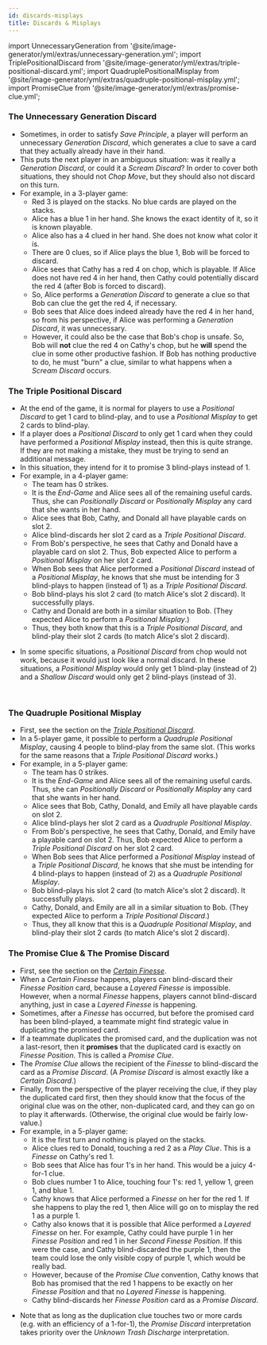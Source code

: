 ```yaml
---
id: discards-misplays
title: Discards & Misplays
---
```


import UnnecessaryGeneration from '@site/image-generator/yml/extras/unnecessary-generation.yml';
import TriplePositionalDiscard from '@site/image-generator/yml/extras/triple-positional-discard.yml';
import QuadruplePositionalMisplay from '@site/image-generator/yml/extras/quadruple-positional-misplay.yml';
import PromiseClue from '@site/image-generator/yml/extras/promise-clue.yml';

### The Unnecessary Generation Discard

- Sometimes, in order to satisfy _Save Principle_, a player will perform an unnecessary _Generation Discard_, which generates a clue to save a card that they actually already have in their hand.
- This puts the next player in an ambiguous situation: was it really a _Generation Discard_, or could it a _Scream Discard_? In order to cover both situations, they should not _Chop Move_, but they should also not discard on this turn.
- For example, in a 3-player game:
  - Red 3 is played on the stacks. No blue cards are played on the stacks.
  - Alice has a blue 1 in her hand. She knows the exact identity of it, so it is known playable.
  - Alice also has a 4 clued in her hand. She does not know what color it is.
  - There are 0 clues, so if Alice plays the blue 1, Bob will be forced to discard.
  - Alice sees that Cathy has a red 4 on chop, which is playable. If Alice does not have red 4 in her hand, then Cathy could potentially discard the red 4 (after Bob is forced to discard).
  - So, Alice performs a _Generation Discard_ to generate a clue so that Bob can clue the get the red 4, if necessary.
  - Bob sees that Alice does indeed already have the red 4 in her hand, so from his perspective, if Alice was performing a _Generation Discard_, it was unnecessary.
  - However, it could also be the case that Bob's chop is unsafe. So, Bob will **not** clue the red 4 on Cathy's chop, but he **will** spend the clue in some other productive fashion. If Bob has nothing productive to do, he must "burn" a clue, similar to what happens when a _Scream Discard_ occurs.

<UnnecessaryGeneration />

### The Triple Positional Discard

- At the end of the game, it is normal for players to use a _Positional Discard_ to get 1 card to blind-play, and to use a _Positional Misplay_ to get 2 cards to blind-play.
- If a player does a _Positional Discard_ to only get 1 card when they could have performed a _Positional Misplay_ instead, then this is quite strange. If they are not making a mistake, they must be trying to send an additional message.
- In this situation, they intend for it to promise 3 blind-plays instead of 1.
- For example, in a 4-player game:
  - The team has 0 strikes.
  - It is the _End-Game_ and Alice sees all of the remaining useful cards. Thus, she can _Positionally Discard_ or _Positionally Misplay_ any card that she wants in her hand.
  - Alice sees that Bob, Cathy, and Donald all have playable cards on slot 2.
  - Alice blind-discards her slot 2 card as a _Triple Positional Discard_.
  - From Bob's perspective, he sees that Cathy and Donald have a playable card on slot 2. Thus, Bob expected Alice to perform a _Positional Misplay_ on her slot 2 card.
  - When Bob sees that Alice performed a _Positional Discard_ instead of a _Positional Misplay_, he knows that she must be intending for 3 blind-plays to happen (instead of 1) as a _Triple Positional Discard_.
  - Bob blind-plays his slot 2 card (to match Alice's slot 2 discard). It successfully plays.
  - Cathy and Donald are both in a similar situation to Bob. (They expected Alice to perform a _Positional Misplay_.)
  - Thus, they both know that this is a _Triple Positional Discard_, and blind-play their slot 2 cards (to match Alice's slot 2 discard).

<TriplePositionalDiscard />

- In some specific situations, a _Positional Discard_ from chop would not work, because it would just look like a normal discard. In these situations, a _Positional Misplay_ would only get 1 blind-play (instead of 2) and a _Shallow Discard_ would only get 2 blind-plays (instead of 3).

<br />

### The Quadruple Positional Misplay

- First, see the section on the _[Triple Positional Discard](#the-triple-positional-discard)_.
- In a 5-player game, it possible to perform a _Quadruple Positional Misplay_, causing 4 people to blind-play from the same slot. (This works for the same reasons that a _Triple Positional Discard_ works.)
- For example, in a 5-player game:
  - The team has 0 strikes.
  - It is the _End-Game_ and Alice sees all of the remaining useful cards. Thus, she can _Positionally Discard_ or _Positionally Misplay_ any card that she wants in her hand.
  - Alice sees that Bob, Cathy, Donald, and Emily all have playable cards on slot 2.
  - Alice blind-plays her slot 2 card as a _Quadruple Positional Misplay_.
  - From Bob's perspective, he sees that Cathy, Donald, and Emily have a playable card on slot 2. Thus, Bob expected Alice to perform a _Triple Positional Discard_ on her slot 2 card.
  - When Bob sees that Alice performed a _Positional Misplay_ instead of a _Triple Positional Discard_, he knows that she must be intending for 4 blind-plays to happen (instead of 2) as a _Quadruple Positional Misplay_.
  - Bob blind-plays his slot 2 card (to match Alice's slot 2 discard). It successfully plays.
  - Cathy, Donald, and Emily are all in a similar situation to Bob. (They expected Alice to perform a _Triple Positional Discard_.)
  - Thus, they all know that this is a _Quadruple Positional Misplay_, and blind-play their slot 2 cards (to match Alice's slot 2 discard).

<QuadruplePositionalMisplay />

### The Promise Clue & The Promise Discard

- First, see the section on the _[Certain Finesse](../level-9.md#the-certain-finesse--the-certain-discard)_.
- When a _Certain Finesse_ happens, players can blind-discard their _Finesse Position_ card, because a _Layered Finesse_ is impossible. However, when a normal _Finesse_ happens, players cannot blind-discard anything, just in case a _Layered Finesse_ is happening.
- Sometimes, after a _Finesse_ has occurred, but before the promised card has been blind-played, a teammate might find strategic value in duplicating the promised card.
- If a teammate duplicates the promised card, and the duplication was not a last-resort, then it **promises** that the duplicated card is exactly on _Finesse Position_. This is called a _Promise Clue_.
- The _Promise Clue_ allows the recipient of the _Finesse_ to blind-discard the card as a _Promise Discard_. (A _Promise Discard_ is almost exactly like a _Certain Discard_.)
- Finally, from the perspective of the player receiving the clue, if they play the duplicated card first, then they should know that the focus of the original clue was on the other, non-duplicated card, and they can go on to play it afterwards. (Otherwise, the original clue would be fairly low-value.)
- For example, in a 5-player game:
  - It is the first turn and nothing is played on the stacks.
  - Alice clues red to Donald, touching a red 2 as a _Play Clue_. This is a _Finesse_ on Cathy's red 1.
  - Bob sees that Alice has four 1's in her hand. This would be a juicy 4-for-1 clue.
  - Bob clues number 1 to Alice, touching four 1's: red 1, yellow 1, green 1, and blue 1.
  - Cathy knows that Alice performed a _Finesse_ on her for the red 1. If she happens to play the red 1, then Alice will go on to misplay the red 1 as a purple 1.
  - Cathy also knows that it is possible that Alice performed a _Layered Finesse_ on her. For example, Cathy could have purple 1 in her _Finesse Position_ and red 1 in her _Second Finesse Position_. If this were the case, and Cathy blind-discarded the purple 1, then the team could lose the only visible copy of purple 1, which would be really bad.
  - However, because of the _Promise Clue_ convention, Cathy knows that Bob has promised that the red 1 happens to be exactly on her _Finesse Position_ and that no _Layered Finesse_ is happening.
  - Cathy blind-discards her _Finesse Position_ card as a _Promise Discard_.

<PromiseClue />

- Note that as long as the duplication clue touches two or more cards (e.g. with an efficiency of a 1-for-1), the _Promise Discard_ interpretation takes priority over the _Unknown Trash Discharge_ interpretation.
